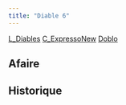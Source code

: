 ```yaml
---
title: "Diable 6"
---
```


[L_Diables](notes/equipements/L_Diables.md) [C_ExpressoNew](notes/equipements/consommables/C_ExpressoNew.md) [Doblo](notes/equipements/vehicules/Doblo.md)

## Afaire 

## Historique